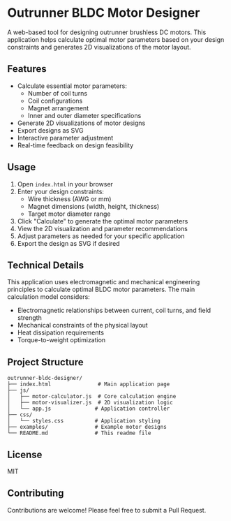 # Outrunner BLDC Motor Designer

A web-based tool for designing outrunner brushless DC motors. This application helps calculate optimal motor parameters based on your design constraints and generates 2D visualizations of the motor layout.

## Features

- Calculate essential motor parameters:
  - Number of coil turns
  - Coil configurations
  - Magnet arrangement
  - Inner and outer diameter specifications
- Generate 2D visualizations of motor designs
- Export designs as SVG
- Interactive parameter adjustment
- Real-time feedback on design feasibility

## Usage

1. Open `index.html` in your browser
2. Enter your design constraints:
   - Wire thickness (AWG or mm)
   - Magnet dimensions (width, height, thickness)
   - Target motor diameter range
3. Click "Calculate" to generate the optimal motor parameters
4. View the 2D visualization and parameter recommendations
5. Adjust parameters as needed for your specific application
6. Export the design as SVG if desired

## Technical Details

This application uses electromagnetic and mechanical engineering principles to calculate optimal BLDC motor parameters. The main calculation model considers:

- Electromagnetic relationships between current, coil turns, and field strength
- Mechanical constraints of the physical layout
- Heat dissipation requirements
- Torque-to-weight optimization

## Project Structure

```
outrunner-bldc-designer/
├── index.html               # Main application page
├── js/
│   ├── motor-calculator.js  # Core calculation engine
│   ├── motor-visualizer.js  # 2D visualization logic
│   └── app.js              # Application controller
├── css/
│   └── styles.css          # Application styling
├── examples/               # Example motor designs
└── README.md               # This readme file
```

## License

MIT

## Contributing

Contributions are welcome! Please feel free to submit a Pull Request.
